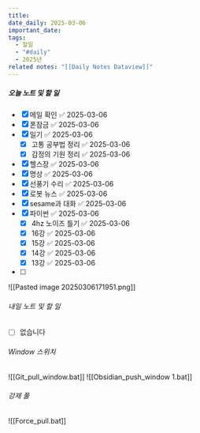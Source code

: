 ```yaml
---
title: 
date_daily: 2025-03-06
important_date: 
tags:
  - 할일
  - "#daily"
  - 2025년
related notes: "[[Daily Notes Dataview]]"
---
```

##### 오늘 노트 및 할 일 
- [x] 메일 확인 ✅ 2025-03-06
- [x] 폰잠금 ✅ 2025-03-06
- [x] 일기 ✅ 2025-03-06
	- [x] 고통 공부법 정리 ✅ 2025-03-06
	- [x] 감정의 기원 정리 ✅ 2025-03-06
- [x] 헬스장 ✅ 2025-03-06
- [x] 명상 ✅ 2025-03-06
- [x] 선풍기 수리 ✅ 2025-03-06
- [x] 로봇 뉴스 ✅ 2025-03-06
- [x] sesame과 대화 ✅ 2025-03-06
- [x] 파이썬 ✅ 2025-03-06
	- [x] 4hz 노이즈 틀기 ✅ 2025-03-06
	- [x] 16강 ✅ 2025-03-06
	- [x] 15강 ✅ 2025-03-06
	- [x] 14강 ✅ 2025-03-06
	- [x] 13강 ✅ 2025-03-06
- [ ] 
  
![[Pasted image 20250306171951.png]]



###### 내일 노트 및 할 일
- [ ]  없습니다


######  Window 스위치
![[Git_pull_window.bat]]
![[Obsidian_push_window 1.bat]]



###### 강제 풀
![[Force_pull.bat]]
